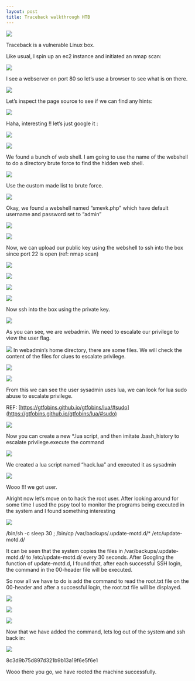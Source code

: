 ```yaml
---
layout: post
title: Traceback walkthrough HTB 
---
```



![](/images/2020-08-3-traceback/0.png)

Traceback is a vulnerable Linux box. 

Like usual, I spin up an ec2 instance and initiated an nmap scan:

![](/images/2020-08-3-traceback/1.png)


I see a webserver on port 80 so let’s use a browser to see what is on there.

![](/images/2020-08-3-traceback/2.png)

Let’s inspect the page source to see if we can find any hints:


![](/images/2020-08-3-traceback/3.png)


Haha, interesting !! let’s just google it :

![](/images/2020-08-3-traceback/4.png)



![](/images/2020-08-3-traceback/5.png)

We found a bunch of web shell. I am going to use the name of the webshell to do a directory brute force to find the hidden web shell.


![](/images/2020-08-3-traceback/6.png)


Use the custom made list to brute force.

![](/images/2020-08-3-traceback/7.png)


Okay, we found a webshell named “smevk.php” which have default username and password set to “admin”

![](/images/2020-08-3-traceback/8.png)


![](/images/2020-08-3-traceback/9.png)


Now, we can upload our public key using the webshell to ssh into the box since port 22 is open (ref: nmap scan)

![](/images/2020-08-3-traceback/10.png)


![](/images/2020-08-3-traceback/11.png)


![](/images/2020-08-3-traceback/12.png)



![](/images/2020-08-3-traceback/13.png)

Now ssh into the box using the private key.



![](/images/2020-08-3-traceback/14.png)

As you can see, we are webadmin. We need to escalate our privilege to view the user flag.



![](/images/2020-08-3-traceback/15.png)
In webadmin’s home directory, there are some files. We will check the content of the files for clues to escalate privilege. 




![](/images/2020-08-3-traceback/16.png)




![](/images/2020-08-3-traceback/17.png)

From this we can see the user sysadmin uses lua, we can look for lua sudo abuse to escalate privilege.

REF: [https://gtfobins.github.io/gtfobins/lua/#sudo](https://gtfobins.github.io/gtfobins/lua/#sudo)



![](/images/2020-08-3-traceback/18.png)

Now you can create a new *.lua script, and then imitate .bash_history to escalate privilege.execute the command




![](/images/2020-08-3-traceback/19.png)

We created a lua script named “hack.lua” and executed it as sysadmin



![](/images/2020-08-3-traceback/20.png)

Wooo !!! we got user.



Alright now let’s move on to hack the root user. After looking around for some time I used the pspy tool to monitor the programs being executed in the system and I found something interesting


![](/images/2020-08-3-traceback/21.png)

/bin/sh -c sleep 30 ; /bin/cp /var/backups/.update-motd.d/* /etc/update-motd.d/

It can be seen that the system copies the files in /var/backups/.update-motd.d/ to /etc/update-motd.d/ every 30 seconds. After Googling the function of update-motd.d, I found that, after each successful SSH login, the command in the 00-header file will be executed. 


So now all we have to do is add the command to read the root.txt file on the 00-header and after a successful login, the root.txt file will be displayed.

![](/images/2020-08-3-traceback/22.png)

![](/images/2020-08-3-traceback/23.png)


![](/images/2020-08-3-traceback/24.png)


Now that we have added the command, lets log out of the system and ssh back in:

![](/images/2020-08-3-traceback/26.png)

8c3d9b75d897d321b9b13a19f6e5f6e1

Wooo there you go, we have rooted the machine successfully.
